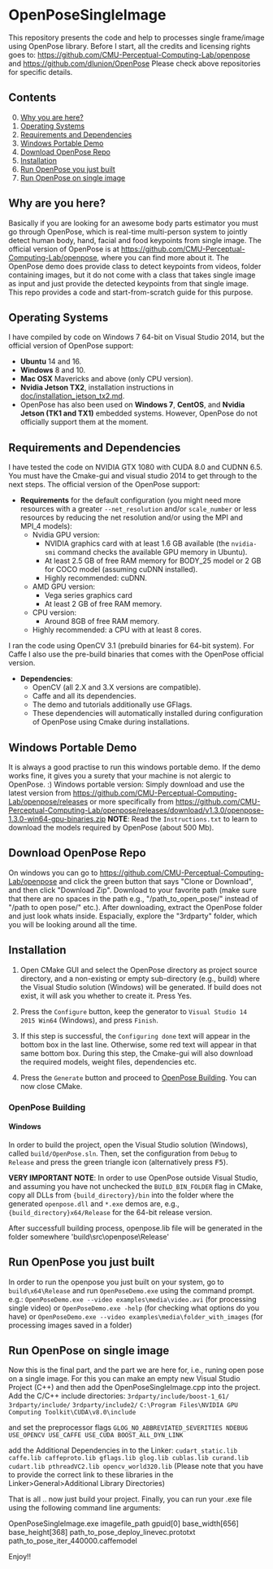 # OpenPoseSingleImage
This repository presents the code and help to processes single frame/image using OpenPose library.
Before I start, all the credits and licensing rights goes to:
https://github.com/CMU-Perceptual-Computing-Lab/openpose
and
https://github.com/dlunion/OpenPose
Please check above repositories for specific details.


## Contents
0. [Why you are here?](#why-are-you-here?)
1. [Operating Systems](#operating-systems)
2. [Requirements and Dependencies](#requirements-and-dependencies)
3. [Windows Portable Demo ](#windows-portable-demo)
4. [Download OpenPose Repo](#download-openpose-repo)
5. [Installation](#installation)
6. [Run OpenPose you just built](#run-open-pose-you-just-built)
7. [Run OpenPose on single image](#run-open-pose-on-single-image)


## Why are you here?
Basically if you are looking for an awesome body parts estimator you must go through OpenPose, which is real-time multi-person system to jointly detect human body, hand, facial and food keypoints from single image. The official version of OpenPose is at https://github.com/CMU-Perceptual-Computing-Lab/openpose, where you can find more about it. The OpenPose demo does provide class to detect keypoints from videos, folder containing images, but it do not come with a class that takes single image as input and just provide the detected keypoints from that single image. This repo provides a code and start-from-scratch guide for this purpose.



## Operating Systems
I have compiled by code on Windows 7 64-bit on Visual Studio 2014, but the official version of OpenPose support:

- **Ubuntu** 14 and 16.
- **Windows** 8 and 10.
- **Mac OSX** Mavericks and above (only CPU version).
- **Nvidia Jetson TX2**, installation instructions in [doc/installation_jetson_tx2.md](./installation_jetson_tx2.md).
- OpenPose has also been used on **Windows 7**, **CentOS**, and **Nvidia Jetson (TK1 and TX1)** embedded systems. However, OpenPose do not officially support them at the moment.


## Requirements and Dependencies
I have tested the code on NVIDIA GTX 1080 with CUDA 8.0 and CUDNN 6.5. You must have the Cmake-gui and visual studio 2014 to get through to the next steps. The official version of the OpenPose support:
- **Requirements** for the default configuration (you might need more resources with a greater `--net_resolution` and/or `scale_number` or less resources by reducing the net resolution and/or using the MPI and MPI_4 models):
    - Nvidia GPU version:
        - NVIDIA graphics card with at least 1.6 GB available (the `nvidia-smi` command checks the available GPU memory in Ubuntu).
        - At least 2.5 GB of free RAM memory for BODY_25 model or 2 GB for COCO model (assuming cuDNN installed).
        - Highly recommended: cuDNN.
     - AMD GPU version:
        - Vega series graphics card
        - At least 2 GB of free RAM memory.
    - CPU version:
        - Around 8GB of free RAM memory.
    - Highly recommended: a CPU with at least 8 cores.
    
I ran the code using OpenCV 3.1 (prebuild binaries for 64-bit system). For Caffe I also use the pre-build binaries that comes with the OpenPose official version.
- **Dependencies**:
    - OpenCV (all 2.X and 3.X versions are compatible).
    - Caffe and all its dependencies.
    - The demo and tutorials additionally use GFlags.
    - These dependencies will automatically installed during configuration of OpenPose using Cmake during installations.
    
    
## Windows Portable Demo
It is always a good practise to run this windows portable demo. If the demo works fine, it gives you a surety that your machine is not alergic to OpenPose. :) 
Windows portable version: Simply download and use the latest version from https://github.com/CMU-Perceptual-Computing-Lab/openpose/releases or more specifically from https://github.com/CMU-Perceptual-Computing-Lab/openpose/releases/download/v1.3.0/openpose-1.3.0-win64-gpu-binaries.zip
**NOTE**: Read the `Instructions.txt` to learn to download the models required by OpenPose (about 500 Mb).

## Download OpenPose Repo
On windows you can go to https://github.com/CMU-Perceptual-Computing-Lab/openpose and click the green button that says "Clone or Download", and then click "Download Zip". Download to your favorite path (make sure that there are no spaces in the path e.g., "/path_to_open_pose/" instead of "/path to open pose/" etc.). After downloading, extract the OpenPose folder and just look whats inside. Espacially, explore the "3rdparty" folder, which you will be looking around all the time.


## Installation
1. Open CMake GUI and select the OpenPose directory as project source directory, and a non-existing or empty sub-directory (e.g., build) where the Visual Studio solution (Windows) will be generated. If build does not exist, it will ask you whether to create it. Press Yes.

2. Press the `Configure` button, keep the generator to `Visual Studio 14 2015 Win64` (Windows), and press `Finish`.

3. If this step is successful, the `Configuring done` text will appear in the bottom box in the last line. Otherwise, some red text will appear in that same bottom box. During this step, the Cmake-gui will also download the required models, weight files, dependencies etc.

4. Press the `Generate` button and proceed to [OpenPose Building](#openpose-building). You can now close CMake.

### OpenPose Building
#### Windows
In order to build the project, open the Visual Studio solution (Windows), called `build/OpenPose.sln`. Then, set the configuration from `Debug` to `Release` and press the green triangle icon (alternatively press <kbd>F5</kbd>).

**VERY IMPORTANT NOTE**: In order to use OpenPose outside Visual Studio, and assuming you have not unchecked the `BUILD_BIN_FOLDER` flag in CMake, copy all DLLs from `{build_directory}/bin` into the folder where the generated `openpose.dll` and `*.exe` demos are, e.g., `{build_directory}x64/Release` for the 64-bit release version.

After successfull building process, openpose.lib file will be generated in the folder somewhere 'build\src\openpose\Release'


## Run OpenPose you just built
In order to run the openpose you just built on your system, go to `build\x64\Release` and run `OpenPoseDemo.exe` using the command prompt. e.g.:
`OpenPoseDemo.exe --video examples\media\video.avi` (for processing single video) or
`OpenPoseDemo.exe -help` (for checking what options do you have) or 
`OpenPoseDemo.exe --video examples\media\folder_with_images` (for processing images saved in a folder)


## Run OpenPose on single image
Now this is the final part, and the part we are here for, i.e., runing open pose on a single image. For this you can make an empty new Visual Studio Project (C++) and then add the OpenPoseSingleImage.cpp into the project. Add the C/C++ include directories:
`3rdparty/include/boost-1_61/`
`3rdparty/include/`
`3rdparty/include2/`
`C:\Program Files\NVIDIA GPU Computing Toolkit\CUDA\v8.0\include`

and set the preprocessor flags
`GLOG_NO_ABBREVIATED_SEVERITIES
NDEBUG
USE_OPENCV
USE_CAFFE
USE_CUDA
BOOST_ALL_DYN_LINK`

add the Additional Dependencies in to the Linker:
`cudart_static.lib
caffe.lib
caffeproto.lib
gflags.lib
glog.lib
cublas.lib
curand.lib
cudart.lib
pthreadVC2.lib
opencv_world320.lib`
(Please note that you have to provide the correct link to these libraries in the Linker>General>Additional Library Directories)


That is all .. now just build your project. Finally, you can run your .exe file using the following command line arguments:

OpenPoseSingleImage.exe imagefile_path gpuid[0] base_width[656] base_height[368] path_to_pose_deploy_linevec.prototxt path_to_pose_iter_440000.caffemodel

Enjoy!!
